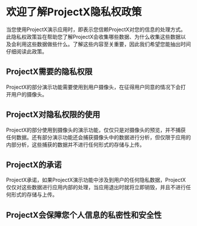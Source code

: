 # 欢迎了解ProjectX隐私权政策
当您使用ProjectX演示应用时，即表示您信赖ProjectX对您的信息的处理方式。此隐私权政策旨在帮助您了解ProjectX会收集哪些数据、为什么收集这些数据以及会利用这些数据做些什么。了解这些内容至关重要，因此我们希望您能抽出时间仔细阅读此政策。

## ProjectX需要的隐私权限
ProjectX的部分演示功能需要使用到用户摄像头，在征得用户同意的情况下会打开用户的摄像头。

## ProjectX对隐私权限的使用
ProjectX的部分使用到摄像头的演示功能，仅仅只是对摄像头的预览，并不捕获任何数据。还有部分演示功能还会捕获摄像头中的数据进行分析，但仅限于应用的内部分析，这些捕获的数据并不进行任何形式的存储与上传。

## ProjectX的承诺
ProjectX承诺，如果ProjectX演示功能中涉及到用户的任何隐私数据，ProjectX仅仅对这些数据进行应用内部的处理，当应用退出时就将立即销毁，并且不进行任何形式的存储与上传。

## ProjectX会保障您个人信息的私密性和安全性
